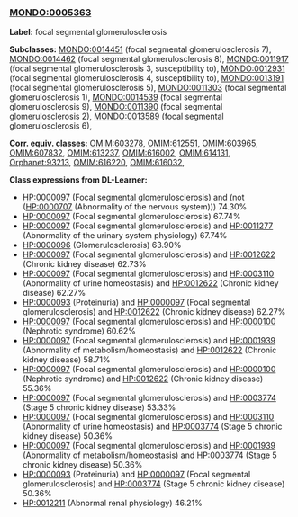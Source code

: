 
### [MONDO:0005363](http://purl.obolibrary.org/obo/MONDO_0005363)
**Label:** focal segmental glomerulosclerosis

**Subclasses:** [MONDO:0014451](http://purl.obolibrary.org/obo/MONDO_0014451) (focal segmental glomerulosclerosis 7), [MONDO:0014462](http://purl.obolibrary.org/obo/MONDO_0014462) (focal segmental glomerulosclerosis 8), [MONDO:0011917](http://purl.obolibrary.org/obo/MONDO_0011917) (focal segmental glomerulosclerosis 3, susceptibility to), [MONDO:0012931](http://purl.obolibrary.org/obo/MONDO_0012931) (focal segmental glomerulosclerosis 4, susceptibility to), [MONDO:0013191](http://purl.obolibrary.org/obo/MONDO_0013191) (focal segmental glomerulosclerosis 5), [MONDO:0011303](http://purl.obolibrary.org/obo/MONDO_0011303) (focal segmental glomerulosclerosis 1), [MONDO:0014539](http://purl.obolibrary.org/obo/MONDO_0014539) (focal segmental glomerulosclerosis 9), [MONDO:0011390](http://purl.obolibrary.org/obo/MONDO_0011390) (focal segmental glomerulosclerosis 2), [MONDO:0013589](http://purl.obolibrary.org/obo/MONDO_0013589) (focal segmental glomerulosclerosis 6), 

**Corr. equiv. classes:** [OMIM:603278](http://purl.obolibrary.org/obo/OMIM_603278), [OMIM:612551](http://purl.obolibrary.org/obo/OMIM_612551), [OMIM:603965](http://purl.obolibrary.org/obo/OMIM_603965), [OMIM:607832](http://purl.obolibrary.org/obo/OMIM_607832), [OMIM:613237](http://purl.obolibrary.org/obo/OMIM_613237), [OMIM:616002](http://purl.obolibrary.org/obo/OMIM_616002), [OMIM:614131](http://purl.obolibrary.org/obo/OMIM_614131), [Orphanet:93213](http://www.orpha.net/ORDO/Orphanet_93213), [OMIM:616220](http://purl.obolibrary.org/obo/OMIM_616220), [OMIM:616032](http://purl.obolibrary.org/obo/OMIM_616032), 

**Class expressions from DL-Learner:**

- [HP:0000097](http://purl.obolibrary.org/obo/HP_0000097) (Focal segmental glomerulosclerosis) and (not ([HP:0000707](http://purl.obolibrary.org/obo/HP_0000707) (Abnormality of the nervous system))) 74.30%
- [HP:0000097](http://purl.obolibrary.org/obo/HP_0000097) (Focal segmental glomerulosclerosis) 67.74%
- [HP:0000097](http://purl.obolibrary.org/obo/HP_0000097) (Focal segmental glomerulosclerosis) and [HP:0011277](http://purl.obolibrary.org/obo/HP_0011277) (Abnormality of the urinary system physiology) 67.74%
- [HP:0000096](http://purl.obolibrary.org/obo/HP_0000096) (Glomerulosclerosis) 63.90%
- [HP:0000097](http://purl.obolibrary.org/obo/HP_0000097) (Focal segmental glomerulosclerosis) and [HP:0012622](http://purl.obolibrary.org/obo/HP_0012622) (Chronic kidney disease) 62.73%
- [HP:0000097](http://purl.obolibrary.org/obo/HP_0000097) (Focal segmental glomerulosclerosis) and [HP:0003110](http://purl.obolibrary.org/obo/HP_0003110) (Abnormality of urine homeostasis) and [HP:0012622](http://purl.obolibrary.org/obo/HP_0012622) (Chronic kidney disease) 62.27%
- [HP:0000093](http://purl.obolibrary.org/obo/HP_0000093) (Proteinuria) and [HP:0000097](http://purl.obolibrary.org/obo/HP_0000097) (Focal segmental glomerulosclerosis) and [HP:0012622](http://purl.obolibrary.org/obo/HP_0012622) (Chronic kidney disease) 62.27%
- [HP:0000097](http://purl.obolibrary.org/obo/HP_0000097) (Focal segmental glomerulosclerosis) and [HP:0000100](http://purl.obolibrary.org/obo/HP_0000100) (Nephrotic syndrome) 60.62%
- [HP:0000097](http://purl.obolibrary.org/obo/HP_0000097) (Focal segmental glomerulosclerosis) and [HP:0001939](http://purl.obolibrary.org/obo/HP_0001939) (Abnormality of metabolism/homeostasis) and [HP:0012622](http://purl.obolibrary.org/obo/HP_0012622) (Chronic kidney disease) 58.71%
- [HP:0000097](http://purl.obolibrary.org/obo/HP_0000097) (Focal segmental glomerulosclerosis) and [HP:0000100](http://purl.obolibrary.org/obo/HP_0000100) (Nephrotic syndrome) and [HP:0012622](http://purl.obolibrary.org/obo/HP_0012622) (Chronic kidney disease) 55.36%
- [HP:0000097](http://purl.obolibrary.org/obo/HP_0000097) (Focal segmental glomerulosclerosis) and [HP:0003774](http://purl.obolibrary.org/obo/HP_0003774) (Stage 5 chronic kidney disease) 53.33%
- [HP:0000097](http://purl.obolibrary.org/obo/HP_0000097) (Focal segmental glomerulosclerosis) and [HP:0003110](http://purl.obolibrary.org/obo/HP_0003110) (Abnormality of urine homeostasis) and [HP:0003774](http://purl.obolibrary.org/obo/HP_0003774) (Stage 5 chronic kidney disease) 50.36%
- [HP:0000097](http://purl.obolibrary.org/obo/HP_0000097) (Focal segmental glomerulosclerosis) and [HP:0001939](http://purl.obolibrary.org/obo/HP_0001939) (Abnormality of metabolism/homeostasis) and [HP:0003774](http://purl.obolibrary.org/obo/HP_0003774) (Stage 5 chronic kidney disease) 50.36%
- [HP:0000093](http://purl.obolibrary.org/obo/HP_0000093) (Proteinuria) and [HP:0000097](http://purl.obolibrary.org/obo/HP_0000097) (Focal segmental glomerulosclerosis) and [HP:0003774](http://purl.obolibrary.org/obo/HP_0003774) (Stage 5 chronic kidney disease) 50.36%
- [HP:0012211](http://purl.obolibrary.org/obo/HP_0012211) (Abnormal renal physiology) 46.21%


